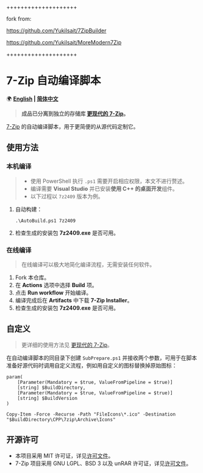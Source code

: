 ++++++++++++++++++++

fork from:

https://github.com/YukiIsait/7ZipBuilder

https://github.com/YukiIsait/MoreModern7Zip

++++++++++++++++++++


# 7-Zip 自动编译脚本

🌍 **[English](README-EN.md) | [简体中文](README.md)**

> **成品已分离到独立的存储库 [更现代的 7-Zip](https://github.com/YukiIsait/MoreModern7Zip)。**

[7-Zip](https://www.7-zip.org/) 的自动编译脚本，用于更简便的从源代码定制它。

## 使用方法

### 本机编译

> - 使用 PowerShell 执行 `.ps1` 需要开启相应权限，本文不进行赘述。
> - 编译需要 **Visual Studio** 并已安装**使用 C++ 的桌面开发**组件。
> - 以下过程以 `7z2409` 版本为例。

1. 自动构建：

    ```pwsh
    .\AutoBuild.ps1 7z2409
    ```

2. 检查生成的安装包 **7z2409.exe** 是否可用。

### 在线编译

> 在线编译可以极大地简化编译流程，无需安装任何软件。

1. Fork 本仓库。
2. 在 **Actions** 选项中选择 **Build** 项。
3. 点击 **Run workflow** 开始编译。
4. 编译完成后在 **Artifacts** 中下载 **7-Zip Installer**。
5. 检查生成的安装包 **7z2409.exe** 是否可用。

## 自定义

> 更详细的使用方法见 [更现代的 7-Zip](https://github.com/YukiIsait/MoreModern7Zip)。

在自动编译脚本的同目录下创建 `SubPrepare.ps1` 并接收两个参数，可用于在脚本准备好源代码时调用自定义流程，例如用自定义的图标替换掉原始图标：

```pwsh
param(
    [Parameter(Mandatory = $true, ValueFromPipeline = $true)]
    [string] $BuildDirectory,
    [Parameter(Mandatory = $true, ValueFromPipeline = $true)]
    [string] $BuildVersion
)

Copy-Item -Force -Recurse -Path "FileIcons\*.ico" -Destination "$BuildDirectory\CPP\7zip\Archive\Icons"
```

## 开源许可

- 本项目采用 MIT 许可证，详见[许可文件](LICENSE.md)。
- 7-Zip 项目采用 GNU LGPL、BSD 3 以及 unRAR 许可证，详见[许可文件](https://www.7-zip.org/license.txt)。
